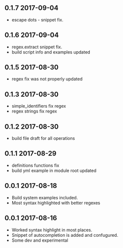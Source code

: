 ## 0.1.7 2017-09-04
- escape dots -  snippet fix.

## 0.1.6 2017-09-04
- regex.extract snippet fix.
- build script info and examples updated

## 0.1.5 2017-08-30
- regex fix was not properly updated

## 0.1.3 2017-08-30
- simple_identifiers fix regex
- regex strings fix regex

## 0.1.2 2017-08-30
- build file draft for all operations

## 0.1.1 2017-08-29
- definitions functions fix
- build yml example in module root updated

## 0.0.1 2017-08-18
- Build system examples included.
- Most syntax highlighted with better regexes

## 0.0.1 2017-08-16
- Worked syntax highlight in most places.
- Snippet of autocompletion is added and confugured.
- Some dev and experimental
